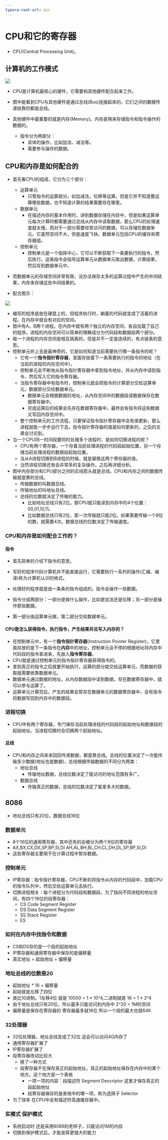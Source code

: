 ```yaml
---
typora-root-url: pic
---
```


# CPU和它的寄存器

- CPU(Central Processing Unit)。

## 计算机的工作模式

![](D:\note\note\wang\linux_learn\pic\计算机工作模式.png)
  - CPU是计算机最核心的硬件，它需要和其他硬件配合起来工作。
  - 图中能看到CPU与其他硬件是通过总线(Bus)连接起来的。它们之间的数据传递依靠的都是总线。
  - 其他硬件中最重要的就是内存(Memory)。内存是用来存储指令和指令操作的数据的。

      - 指令分为两部分：
          - 具体的操作，比如加法、减法等。
          - 需要参与操作的数据。

## CPU和内存是如何配合的

- 首先看CPU的组成，它分为三个部分：
  - 运算单元
    - 只管指令的运算部分，如加减法，位移等运算。但是它并不知道要运算哪些数据，也不知道计算的结果需要存在哪里。
  - 数据单元
    - 在描述内存的基本作用时，讲到数据存储在内存中，但是如果运算单元每次计算时都需要通过总线从内存中读取数据，那么CPU的处理速度就太慢。而对于一部分需要经常访问的数据，可以存储在数据单元，它虽然空间不大，但是速度飞快。数据单元包括CPU的缓存和寄存器组。
  - 控制单元
    - 控制单元是一个指挥中心，它可以不断获取下一条要执行的指令，然后执行。这条指令会指导运算单元从数据单元取出数据，计算结果，然后存到数据单元中。
- 而数据单元的存储空间非常有限，没办法保存太多的运算过程中产生的中间结果，内存来存储这些中间结果的。
  
- 配合图示：


![](D:\note\note\wang\linux_learn\pic\cpu与内存的合作.png)
     

- 编写的程序是放在硬盘上的，但程序执行时，躺着的代码就变成了活着的进程。在内存中就会有对应的空间。
- 图中有A，B两个进程。在内存中就有两个独立的内存空间，各自加载了自己的程序。进程的内存空间可以简单的理解成分为代码段和数据段两个部分。
- 每一个进程的内存空间是相互隔离的，但是并不一定是连续的，有点链表的意思。
- 控制单元听上去是最神奇的，它是如何知道当前需要执行哪一条指令的呢？
  - 它有一个**指令指针寄存器**，里面存放着下一条需要执行的指令的地址（在当前的进程的内存空间中）。
  - 控制单元会不断地从指令指针寄存器中拿到指令地址，并从内存中读到指令，然后写入它的指令寄存器。
  - 当指令寄存器中有指令时，控制单元就会把指令的计算部分交给运算单元，数据部分交给数据单元。
    - 数据单元会根据数据的地址，从内存空间中的数据段读数据保存在数据寄存器中。
    - 完成运算后的结果会先存在数据寄存器中。最终会有指令将这些数据又写回内存空间中。
  - 整个控制单元的工作流程，只要保证指令指针寄存器中会有值更新，那么进程就能一步步运行下去。指令指针寄存器的值是如何更新的，之后的文章会讨论到。
- 当一个CPU同一时间段要同时处理多个进程时，是如何切换进程的呢？
  - CPU有两个寄存器，一个存着当前处理进程的代码段起始位置，另一个存储当前处理进程的数据段起始位置。
  - 当从A进程切换到B进程的时候，就是替换这两个寄存器的值。
  - 当然进程切换还有会非常多的复杂操作，之后再详细分析。
- 图中内存部分和CPU部分之间的实线箭头就是总线。CPU和内存之间的数据传输就是靠的总线。
  - 传输数据的叫数据总线。
  - 传输地址的叫地址总线。
  - 总线的位数就决定了传输的能力。
    - 比如地址总线只有2位。那CPU就只能读到内存中的4个位置：00,01,10,11。
    - 比如数据总线只有2位，那一次传输就只能2位。如果需要传输一个8位的数，就需要4次。数据总线的位数决定了传输速度。






































































### CPU和内存是如何配合工作的？

#### 指令

- 首先简单的介绍下指令的意思。

- 写好的程序代码计算机并不能直接运行，它需要执行一系列的操作(汇编、编译)称为计算机认识的格式。
- 处理好的程序就是由一条条的指令组成的，指令会操作一些数据。
- 指令分成两部分：一部分是做什么操作，比如是加法还是位移；另一部分是操作那些数据。
- 第一部分由运算单元做，第二部分交给数据单元。

#### CPU是怎么获得指令，执行指令，产生结果并且写入内存的？

- 在控制单元中，有一个**指令指针寄存器**(Instruction Pointer Register)，它里面存放的是下一条指令在**内存**中的地址，控制单元会不停的根据地址将内存中代码段的指令拿进来，先放入**指令寄存器**。
- CPU就是通过控制单元的指令指针寄存器获得指令的。
- 拿到真正的指令之后就要开始执行，运算的部分就交给运算单元，而数据的获取就需要依靠数据单元。
- 数据单元通过数据的地址，从内存数据段中读到数据，存在数据寄存器中，就可以参与运算了。
- 运算单元计算完后，产生的结果会暂存在数据单元的数据寄存器中，会有指令将数据写回到内存中的数据段。

### 进程切换

- CPU中有两个寄存器，专门保存当前处理进程的代码段的起始地址和数据段的起始地址。当进程切换时会切换两个起始地址。

#### 总线

- CPU和内存之间来来回回传递数据，都是靠总线。总线的位置决定了一次能传输多少数据(地址也是数据)，总线根据传输数据的不同分为两类：
  - 地址总线
    - 传输地址数据，总线位数决定了能访问的地址范围有多广。
  - 数据总线
    - 传输真正的数据，总线的位数决定了能拿多大的数据。



## 8086

- 地址总线只有20位，数据总线16位

### 数据单元

- 8个16位的通用寄存器，其中还有的会被分为两个8位的寄存器
- AX,BX,CX,DX,SP,BP,SI,DI      AH,AL,BH,BL,CH,CL,DH,DL,SP,BP,SI,DI
- 这些寄存器主要用于在计算过程中暂存数据。

### 控制单元

- IP寄存器：指令指针寄存器，CPU不断的将指令从内存的代码段中，加载CPU的指令队列中，然后交给运算单元去执行。
- 切换进程相关：每个进程分为代码段和数据段，为了指向不同进程的地址空间，有四个16位的段寄存器：
  - CS Code Segment Register
  - DS Data Segment Register
  - SS Stack Register
  - ES

### 如何在内存中找指令和数据

- CS和DS存的是一个段的起始地址
- IP寄存器和通用寄存器中保存的是偏移量
- 真实地址 = 起始地址 + 偏移量

### 地址总线的位数是20

- 起始地址 * 16 + 偏移量
- 起始就是左移了四位
- 类比10进制。1左移4位 就是 10000 = 1 * 10^4,二进制就是 16 = 1 * 2^4
- 由于地址总线只有20位，所以最多只能访问到内存中 2^20 = 1M的空间
- 偏移量是保存在寄存器的 寄存器最多就16位 所以一个段的最大也就64K

### 32处理器

- 32位处理器，地址总线变成了32位 这会可以访问4G内存了
- 通用寄存器扩展了
- IP寄存器扩展了
- 段寄存器改动比较大
  - 换了一种方式
  - 段寄存器不在保存真正的起始地址，真正的起始地址保存在内存中的某个地方。这个地方是一个表格
    - 一项一项的内容：段描述符 Segment Descriptor 这里才保存真正的段起始地址
    - 段寄存器保存的是表格中的哪一项，称为选择子 Selector
- 为了效率 在CPU中会有描述符高速缓存器中。

### 实模式 保护模式

- 系统启动时 还是采用8086的老样子，只能访问1M的内存
- 切换到保护模式后，才能发挥更强大的能力

